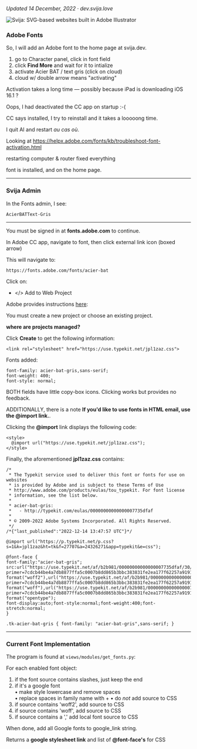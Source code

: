 [logo]: http://files.svija.love/github/readme-logo.png "Svija: SVG-based websites built in Adobe Illustrator"

*Updated  14 December, 2022 · dev.svija.love*

![Svija: SVG-based websites built in Adobe Illustrator][logo]

### Adobe Fonts

So, I will add an Adobe font to the home page at svija.dev.

1. go to Character panel, click in font field
2. click **Find More** and wait for it to intialize
3. activate Acier BAT / text gris (click on cloud)
4. cloud w/ double arrow means "activating"

Activation takes a long time — possibly because iPad is downloading iOS 16.1 ?

Oops, I had deactivated the CC app on startup :-(

CC says installed, I try to reinstall and it takes a looooong time.

I quit AI and restart *au cas où*.

Looking at https://helpx.adobe.com/fonts/kb/troubleshoot-font-activation.html

restarting computer & router fixed everything

font is installed, and on the home page.

---
### Svija Admin

In the Fonts admin, I see:

    AcierBATText-Gris

---

You must be signed in at **fonts.adobe.com** to continue.

In Adobe CC app, navigate to font, then click external link icon (boxed arrow)

This will navigate to:

    https://fonts.adobe.com/fonts/acier-bat

Click on:

- \</> Add to Web Project

Adobe provides instructions [here](https://helpx.adobe.com/fonts/using/add-fonts-website.html):

You must create a new project or choose an existing project.

**where are projects managed?**

Click **Create** to get the following information:

    <link rel="stylesheet" href="https://use.typekit.net/jpl1zaz.css">

Fonts added:
```
font-family: acier-bat-gris,sans-serif;
font-weight: 400;
font-style: normal;
```

BOTH fields have little copy-box icons. Clicking works but provides no feedback.

ADDITIONALLY, there is a note **If you'd like to use fonts in HTML email, use the @import link.**.

Clicking the **@import** link displays the following code:
```
<style>
  @import url("https://use.typekit.net/jpl1zaz.css");
</style>
```
Finally, the aforementioned **jpl1zaz.css** contains:
```
/*
 * The Typekit service used to deliver this font or fonts for use on websites
 * is provided by Adobe and is subject to these Terms of Use
 * http://www.adobe.com/products/eulas/tou_typekit. For font license
 * information, see the list below.
 *
 * acier-bat-gris:
 *   - http://typekit.com/eulas/00000000000000007735dfaf
 *
 * © 2009-2022 Adobe Systems Incorporated. All Rights Reserved.
 */
/*{"last_published":"2022-12-14 13:47:57 UTC"}*/

@import url("https://p.typekit.net/p.css?s=1&k=jpl1zaz&ht=tk&f=27707&a=24326271&app=typekit&e=css");

@font-face {
font-family:"acier-bat-gris";
src:url("https://use.typekit.net/af/b2b981/00000000000000007735dfaf/30/l?primer=7cdcb44be4a7db8877ffa5c0007b8dd865b3bbc383831fe2ea177f62257a9191&fvd=n4&v=3") format("woff2"),url("https://use.typekit.net/af/b2b981/00000000000000007735dfaf/30/d?primer=7cdcb44be4a7db8877ffa5c0007b8dd865b3bbc383831fe2ea177f62257a9191&fvd=n4&v=3") format("woff"),url("https://use.typekit.net/af/b2b981/00000000000000007735dfaf/30/a?primer=7cdcb44be4a7db8877ffa5c0007b8dd865b3bbc383831fe2ea177f62257a9191&fvd=n4&v=3") format("opentype");
font-display:auto;font-style:normal;font-weight:400;font-stretch:normal;
}

.tk-acier-bat-gris { font-family: "acier-bat-gris",sans-serif; }
```

---
### Current Font Implementation

The program is found at `views/modules/get_fonts.py`:

For each enabled font object:
1. if the font source contains slashes, just keep the end
2. if it's a google font  
• make style lowercase and remove spaces  
• replace spaces in family name with +
• do *not* add source to CSS
3. if source contains 'woff2', add source to CSS
4. if source contains 'woff', add source to CSS
5. if source contains a ',' add local font source to CSS

When done, add all Google fonts to google_link string.

Returns a **google stylesheet link** and list of **@font-face's** for CSS 




